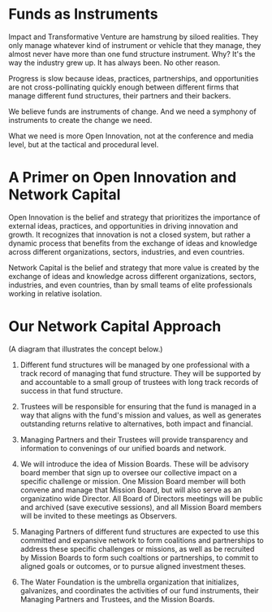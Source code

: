 

# Funds as Instruments

Impact and Transformative Venture are hamstrung by siloed realities. They only manage whatever kind of instrument or vehicle that they manage, they almost never have more than one fund structure instrument. Why?  It's the way the industry grew up. It has always been. No other reason.  

Progress is slow because ideas, practices, partnerships, and opportunities are not cross-pollinating quickly enough between different firms that manage different fund structures, their partners and their backers.

We believe funds are instruments of change. And we need a symphony of instruments to create the change we need.

What we need is more Open Innovation, not at the conference and media level, but at the tactical and procedural level.

# A Primer on Open Innovation and Network Capital

Open Innovation is the belief and strategy that prioritizes the importance of external ideas, practices, and opportunities in driving innovation and growth. It recognizes that innovation is not a closed system, but rather a dynamic process that benefits from the exchange of ideas and knowledge across different organizations, sectors, industries, and even countries.

Network Capital is the belief and strategy that more value is created by the exchange of ideas and knowledge across different organizations, sectors, industries, and even countries, than by small teams of elite professionals working in relative isolation.

# Our Network Capital Approach

(A diagram that illustrates the concept below.)
1. Different fund structures will be managed by one professional with a track record of managing that fund structure. They will be supported by and accountable to a small group of trustees with long track records of success in that fund structure. 

2. Trustees will be responsible for ensuring that the fund is managed in a way that aligns with the fund's mission and values, as well as generates outstanding returns relative to alternatives, both impact and financial.

3. Managing Partners and their Trustees will provide transparency and information to convenings of our unified boards and network.

4. We will introduce the idea of Mission Boards. These will be advisory board member that sign up to oversee our collective impact on a specific challenge or mission. One Mission Board member will both convene and manage that Mission Board, but will also serve as an organizatino wide Director. All Board of Directors meetings will be public and archived (save executive sessions), and all Mission Board members will be invited to these meetings as Observers.

5. Managing Partners of different fund structures are expected to use this committed and expansive network to form coalitions and partnerships to address these specific challenges or missions, as well as be recruited by Mission Boards to form such coaltions or partnerships, to commit to aligned goals or outcomes, or to pursue aligned investment theses.  

6. The Water Foundation is the umbrella organization that initializes, galvanizes, and coordinates the activities of our fund instruments, their Managing Partners and Trustees, and the Mission Boards. 
